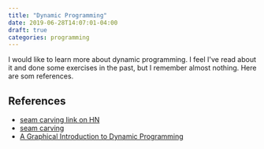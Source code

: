 ```yaml
---
title: "Dynamic Programming"
date: 2019-06-28T14:07:01-04:00
draft: true
categories: programming
---
```


I would like to learn more about dynamic programming. I feel I've read about it and done some exercises in the past, but I remember almost nothing. Here are som references.
<!--more-->

## References

- [seam carving link on HN](https://news.ycombinator.com/item?id=20285242)
- [seam carving](https://avikdas.com/2019/05/14/real-world-dynamic-programming-seam-carving.html)
- [A Graphical Introduction to Dynamic Programming](https://avikdas.com/2019/04/15/a-graphical-introduction-to-dynamic-programming.html)
